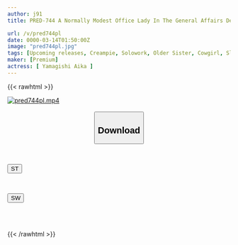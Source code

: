 ```yaml
---
author: j91
title: PRED-744 A Normally Modest Office Lady In The General Affairs Department Turns Out To Be A Slutty Gal On Her Days Off! All-you-can-fuck! I Was Cummed On 15 Times With Her Big Ass Piston-like Cowgirl. Ayaka Yamagishi

url: /v/pred744pl
date: 0000-03-14T01:50:00Z
image: "pred744pl.jpg"
tags: [Upcoming releases, Creampie, Solowork, Older Sister, Cowgirl, Slut, Huge Butt	]
maker: [Premium]
actress: [ Yamagishi Aika ]
---
```



{{< rawhtml >}}

<div class="video" data-videoid="pending_link.html">
    <a href="javascript:;">
        <img src="/v/pred744pl/pred744pl.jpg" width="WIDTH" height="HEIGHT" alt="pred744pl.mp4" loading="lazy">
    </a>
</div>

<script type="text/javascript" src="https://j91.asia/asset/on-demand-pend.js"></script>

<br>
  <link rel="stylesheet" href="https://j91.asia/asset/bs5.css">
  
  <center>
  <button class="btn btn-primary" type="button" data-bs-toggle="collapse" data-bs-target=".multi-collapse" aria-expanded="false" aria-controls="multiCollapseExample1 multiCollapseExample2"><h2>Download</h2></button></center>
</p>
<div class="row">
  <div class="col">
    <div class="collapse multi-collapse" id="multiCollapseExample1">
      <div class="card card-body">
	      	      <br>
<div class="buttons">  
<p><a href="https://j91.asia/pending_link.html" target="_blank"><button class="btn-hover color-3"><i class="fa fa-download"></i> ST</button></a></p></div>
    </div>
  </div>
</div>
  <div class="col">
    <div class="collapse multi-collapse" id="multiCollapseExample2">
      <div class="card card-body">
	      <br>
<div class="buttons">
<p><a href="https://j91.asia/pending_link.html" target="_blank"><button class="btn-hover color-2"><i class="fa fa-download"></i> SW</button></a></p></div>
<br><br>
      </div>
    </div>
  </div>
</div>

{{< /rawhtml >}}